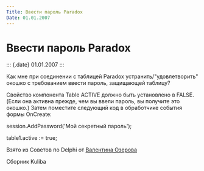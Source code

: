 ```yaml
---
Title: Ввести пароль Paradox
Date: 01.01.2007
---
```



Ввести пароль Paradox
=====================

::: {.date}
01.01.2007
:::

Как мне при соединении с таблицей Paradox устранить/\"удовлетворить\"
окошко с требованием ввести пароль, защищающей таблицу?

Свойство компонента Table ACTIVE должно быть установлено в FALSE. (Если
она активна прежде, чем вы ввели пароль, вы получите это окошко.) Затем
поместите следующий код в обработчике события формы OnCreate:

session.AddPassword(\'Мой секретный пароль\');

table1.active := true; 

Взято из Советов по Delphi от [Валентина Озерова](mailto:webmaster@webinspector.com)

Сборник Kuliba
